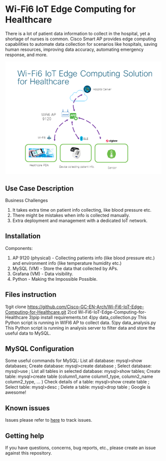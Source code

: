 # Wi-Fi6 IoT Edge Computing for Healthcare

There is a lot of patient data information to collect in the hospital, yet a shortage of nurses is common. Cisco Smart AP provides edge computing capabilities to automate data collection for scenarios like hospitals, saving human resources, improving data accuracy, automating emergency response, and more.

![Topology](https://github.com/Cisco-GC-EN-Arch/Wi-Fi6-IoT-Edge-Computing-for-Healthcare/blob/main/Topology.png)


## Use Case Description

Business Challenges
1. It takes extra time on patient info collecting, like blood pressure etc.
2. There might be mistakes when info is collected manually.
3. Extra deployment and management with a dedicated IoT network.

## Installation

Components:
1. AP 9120 (physical) - Collecting patients info (like blood pressure etc.) and environment info (like temperature humidity etc.)
2. MySQL (VM) - Store the data that collected by APs.
3. Grafana (VM) - Data visibility.
4. Python - Making the Impossible Possible.

## Files instruction

1)git clone https://github.com/Cisco-GC-EN-Arch/Wi-Fi6-IoT-Edge-Computing-for-Healthcare.git
2)cd Wi-Fi6-IoT-Edge-Computing-for-Healthcare
3)pip install requirements.txt
4)py data_collection.py 
  This Python script is running in WIFI6 AP to collect data.
5)py data_analysis.py
  This Python script is running in analysis server to filter data and store the useful data to MySQL.

## MySQL Configuration

Some useful commands for MySQL:
  List all database: mysql>show databases;
  Create database: mysql>create database <your database name>;
  Select database: mysql>use <your database name>;
  List all tables in selected database: mysql>show tables;
  Create table: mysql>create table <your table name> (column1_name column1_type, column2_name column2_type, ... )
  Check details of a table: mysql>show create table <your table name>;
  Select table: mysql>desc <your table name>;
  Delete a table: mysql>drop table <your table name>;
  Google is awesome!     

## Known issues

Issues please refer to [here](https://github.com/Cisco-GC-EN-Arch/Wi-Fi6-IoT-Edge-Computing-for-Healthcare/blob/main/about-issues) to track issues.

## Getting help

If you have questions, concerns, bug reports, etc., please create an issue against this repository.

